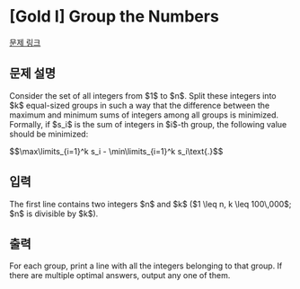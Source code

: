 # [Gold I] Group the Numbers

[문제 링크](https://www.acmicpc.net/problem/33339) 

## 문제 설명

<p>Consider the set of all integers from $1$ to $n$. Split these integers into $k$ equal-sized groups in such a way that the difference between the maximum and minimum sums of integers among all groups is minimized. Formally, if $s_i$ is the sum of integers in $i$-th group, the following value should be minimized:</p>

<p>$$\max\limits_{i=1}^k s_i - \min\limits_{i=1}^k s_i\text{.}$$</p>

## 입력 

 <p>The first line contains two integers $n$ and $k$ ($1 \leq n, k \leq 100\,000$; $n$ is divisible by $k$).</p>

## 출력 

 <p>For each group, print a line with all the integers belonging to that group. If there are multiple optimal answers, output any one of them.</p>

